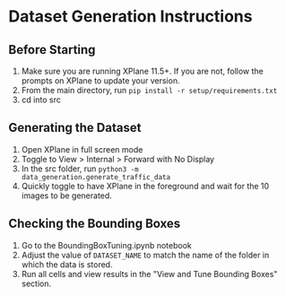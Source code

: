 # Dataset Generation Instructions

## Before Starting

1. Make sure you are running XPlane 11.5+. If you are not, follow the prompts on XPlane to update your version.
2. From the main directory, run `pip install -r setup/requirements.txt`
3. cd into src

## Generating the Dataset

1. Open XPlane in full screen mode
2. Toggle to View > Internal > Forward with No Display
3. In the src folder, run `python3 -m data_generation.generate_traffic_data`
4. Quickly toggle to have XPlane in the foreground and wait for the 10 images to be generated.

## Checking the Bounding Boxes

1. Go to the BoundingBoxTuning.ipynb notebook
2. Adjust the value of `DATASET_NAME` to match the name of the folder in which the data is stored.
3. Run all cells and view results in the "View and Tune Bounding Boxes" section.
